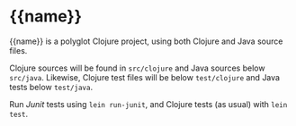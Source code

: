 # {{name}}

{{name}} is a polyglot Clojure project, using both Clojure and Java
source files.

Clojure sources will be found in `src/clojure` and Java sources below
`src/java`. Likewise, Clojure test files will be below `test/clojure`
and Java tests below `test/java`.

Run *Junit* tests using `lein run-junit`, and Clojure tests (as usual)
with `lein test`.
